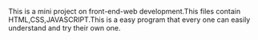 This is a mini project on front-end-web development.This files contain HTML,CSS,JAVASCRIPT.This is a easy program that every one can easily understand and try their own one.
